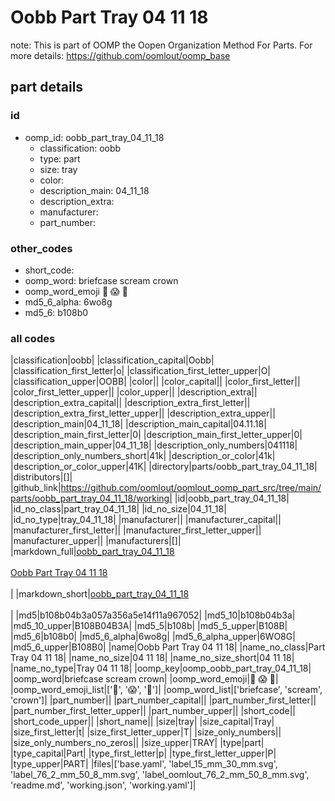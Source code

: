 # Oobb Part Tray 04 11 18  

note: This is part of OOMP the Oopen Organization Method For Parts. For more details: https://github.com/oomlout/oomp_base

##  part details





### id
* oomp_id: oobb_part_tray_04_11_18
  * classification: oobb
  * type: part
  * size: tray
  * color: 
  * description_main: 04_11_18
  * description_extra: 
  * manufacturer: 
  * part_number: 

### other_codes
* short_code: 
* oomp_word: briefcase scream crown
* oomp_word_emoji :briefcase: :scream: :crown:
* md5_6_alpha: 6wo8g
* md5_6: b108b0

### all codes 
|classification|oobb|
|classification_capital|Oobb|
|classification_first_letter|o|
|classification_first_letter_upper|O|
|classification_upper|OOBB|
|color||
|color_capital||
|color_first_letter||
|color_first_letter_upper||
|color_upper||
|description_extra||
|description_extra_capital||
|description_extra_first_letter||
|description_extra_first_letter_upper||
|description_extra_upper||
|description_main|04_11_18|
|description_main_capital|04.11.18|
|description_main_first_letter|0|
|description_main_first_letter_upper|0|
|description_main_upper|04_11_18|
|description_only_numbers|041118|
|description_only_numbers_short|41k|
|description_or_color|41k|
|description_or_color_upper|41K|
|directory|parts/oobb_part_tray_04_11_18|
|distributors|[]|
|github_link|https://github.com/oomlout/oomlout_oomp_part_src/tree/main/parts/oobb_part_tray_04_11_18/working|
|id|oobb_part_tray_04_11_18|
|id_no_class|part_tray_04_11_18|
|id_no_size|04_11_18|
|id_no_type|tray_04_11_18|
|manufacturer||
|manufacturer_capital||
|manufacturer_first_letter||
|manufacturer_first_letter_upper||
|manufacturer_upper||
|manufacturers|[]|
|markdown_full|[oobb_part_tray_04_11_18](https://github.com/oomlout/oomlout_oomp_part_src/tree/main/parts/oobb_part_tray_04_11_18/working)<br>[](https://github.com/oomlout/oomlout_oomp_part_src/tree/main/parts/oobb_part_tray_04_11_18/working)<br>[Oobb Part Tray 04 11 18](https://github.com/oomlout/oomlout_oomp_part_src/tree/main/parts/oobb_part_tray_04_11_18/working)<br><br>|
|markdown_short|[oobb_part_tray_04_11_18](https://github.com/oomlout/oomlout_oomp_part_src/tree/main/parts/oobb_part_tray_04_11_18/working)<br><br>|
|md5|b108b04b3a057a356a5e14f11a967052|
|md5_10|b108b04b3a|
|md5_10_upper|B108B04B3A|
|md5_5|b108b|
|md5_5_upper|B108B|
|md5_6|b108b0|
|md5_6_alpha|6wo8g|
|md5_6_alpha_upper|6WO8G|
|md5_6_upper|B108B0|
|name|Oobb Part Tray 04 11 18|
|name_no_class|Part Tray 04 11 18|
|name_no_size|04 11 18|
|name_no_size_short|04 11 18|
|name_no_type|Tray 04 11 18|
|oomp_key|oomp_oobb_part_tray_04_11_18|
|oomp_word|briefcase scream crown|
|oomp_word_emoji|:briefcase: :scream: :crown:|
|oomp_word_emoji_list|[':briefcase:', ':scream:', ':crown:']|
|oomp_word_list|['briefcase', 'scream', 'crown']|
|part_number||
|part_number_capital||
|part_number_first_letter||
|part_number_first_letter_upper||
|part_number_upper||
|short_code||
|short_code_upper||
|short_name||
|size|tray|
|size_capital|Tray|
|size_first_letter|t|
|size_first_letter_upper|T|
|size_only_numbers||
|size_only_numbers_no_zeros||
|size_upper|TRAY|
|type|part|
|type_capital|Part|
|type_first_letter|p|
|type_first_letter_upper|P|
|type_upper|PART|
|files|['base.yaml', 'label_15_mm_30_mm.svg', 'label_76_2_mm_50_8_mm.svg', 'label_oomlout_76_2_mm_50_8_mm.svg', 'readme.md', 'working.json', 'working.yaml']|
